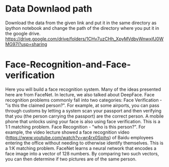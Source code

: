 # Data Downlaod path
Download the data from the given link and put it in the same directory as ipython notebook and change the path of the directory where you put it in the google drive.
https://drive.google.com/drive/folders/1CHv7uzCHh_XpyMVdbyWnwxjfJ0WMG97l?usp=sharing



# Face-Recognition-and-Face-verification
Here you will build a face recognition system. Many of the ideas presented here are from FaceNet. In lecture, we also talked about DeepFace.  Face recognition problems commonly fall into two categories:  Face Verification - "is this the claimed person?". For example, at some airports, you can pass through customs by letting a system scan your passport and then verifying that you (the person carrying the passport) are the correct person. A mobile phone that unlocks using your face is also using face verification. This is a 1:1 matching problem. Face Recognition - "who is this person?". For example, the video lecture showed a face recognition video (https://www.youtube.com/watch?v=wr4rx0Spihs) of Baidu employees entering the office without needing to otherwise identify themselves. This is a 1:K matching problem. FaceNet learns a neural network that encodes a face image into a vector of 128 numbers. By comparing two such vectors, you can then determine if two pictures are of the same person. 


